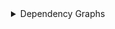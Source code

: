 <details style="margin-bottom: .75rem; margin-left: .75rem"">
<summary style="cursor:pointer">Dependency Graphs</summary>

<div style="margin-top: .5rem;">
<details style="margin-bottom: .75rem; margin-left: .75rem">
<summary style="cursor:pointer">/src</summary>
<div style="margin-left: 1rem">
<details>
<summary style="cursor:pointer">HEAD</summary>
<img style="margin-top: .5rem" src="../../master/graphd/src.svg" />
</details>
<img src="./src.svg" />
</div>
</details>

<details style="margin-bottom: .75rem; margin-left: .75rem"">
<summary style="cursor:pointer">/src/lib</summary>
<div style="margin-left: 1rem">
<details>
<summary style="cursor:pointer">HEAD</summary>
<img style="margin-top: .5rem" src="../../master/graphd/src.lib.svg" />
</details>
<img src="./src.lib.svg" />
</div>
</details>

<details style="margin-bottom: .75rem; margin-left: .75rem"">
<summary style="cursor:pointer">/src/test</summary>
<div style="margin-left: 1rem">
<details>
<summary style="cursor:pointer">HEAD</summary>
<img style="margin-top: .5rem" src="../../master/graphd/src.test.svg" />
</details>
<img src="./src.test.svg" />
</div>
</details>

<details style="margin-bottom: .75rem; margin-left: .75rem"">
<summary style="cursor:pointer">/src/routes</summary>
<div style="margin-left: 1rem">
<details>
<summary style="cursor:pointer">HEAD</summary>
<img style="margin-top: .5rem" src="../../master/graphd/src.routes.svg" />
</details>
<img src="./src.routes.svg" />
</div>
</details>

</div>
</details>